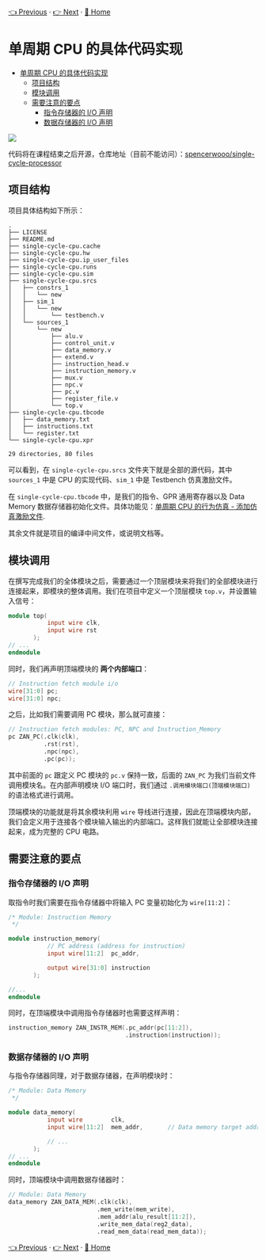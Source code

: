 [👈 Previous](./2-2_Design.md) · [👉 Next](./2-4_Testbench) · [🚩 Home](../README.md)

# 单周期 CPU 的具体代码实现

- [单周期 CPU 的具体代码实现](#%e5%8d%95%e5%91%a8%e6%9c%9f-cpu-%e7%9a%84%e5%85%b7%e4%bd%93%e4%bb%a3%e7%a0%81%e5%ae%9e%e7%8e%b0)
  - [项目结构](#%e9%a1%b9%e7%9b%ae%e7%bb%93%e6%9e%84)
  - [模块调用](#%e6%a8%a1%e5%9d%97%e8%b0%83%e7%94%a8)
  - [需要注意的要点](#%e9%9c%80%e8%a6%81%e6%b3%a8%e6%84%8f%e7%9a%84%e8%a6%81%e7%82%b9)
    - [指令存储器的 I/O 声明](#%e6%8c%87%e4%bb%a4%e5%ad%98%e5%82%a8%e5%99%a8%e7%9a%84-io-%e5%a3%b0%e6%98%8e)
    - [数据存储器的 I/O 声明](#%e6%95%b0%e6%8d%ae%e5%ad%98%e5%82%a8%e5%99%a8%e7%9a%84-io-%e5%a3%b0%e6%98%8e)

![](https://i.loli.net/2019/09/02/8jenxBwHP2vOk3C.png)

代码将在课程结束之后开源，仓库地址（目前不能访问）：[spencerwooo/single-cycle-processor](https://github.com/spencerwooo/single-cycle-processor)

## 项目结构

项目具体结构如下所示：

```
.
├── LICENSE
├── README.md
├── single-cycle-cpu.cache
├── single-cycle-cpu.hw
├── single-cycle-cpu.ip_user_files
├── single-cycle-cpu.runs
├── single-cycle-cpu.sim
├── single-cycle-cpu.srcs
│   ├── constrs_1
│   │   └── new
│   ├── sim_1
│   │   └── new
│   │       └── testbench.v
│   └── sources_1
│       └── new
│           ├── alu.v
│           ├── control_unit.v
│           ├── data_memory.v
│           ├── extend.v
│           ├── instruction_head.v
│           ├── instruction_memory.v
│           ├── mux.v
│           ├── npc.v
│           ├── pc.v
│           ├── register_file.v
│           └── top.v
├── single-cycle-cpu.tbcode
│   ├── data_memory.txt
│   ├── instructions.txt
│   └── register.txt
└── single-cycle-cpu.xpr

29 directories, 80 files
```

可以看到，在 `single-cycle-cpu.srcs` 文件夹下就是全部的源代码，其中 `sources_1` 中是 CPU 的实现代码、`sim_1` 中是 Testbench 仿真激励文件。

在 `single-cycle-cpu.tbcode` 中，是我们的指令、GPR 通用寄存器以及 Data Memory 数据存储器初始化文件。具体功能见：[单周期 CPU 的行为仿真 - 添加仿真激励文件](./2-4_Testbench.md#添加仿真激励文件).

其余文件就是项目的编译中间文件，或说明文档等。

## 模块调用

在撰写完成我们的全体模块之后，需要通过一个顶层模块来将我们的全部模块进行连接起来，即模块的整体调用。我们在项目中定义一个顶层模块 `top.v`，并设置输入信号：

```verilog
module top(
           input wire clk,
           input wire rst
       );
// ...
endmodule
```

同时，我们再声明顶端模块的 **两个内部端口**：

```verilog
// Instruction fetch module i/o
wire[31:0] pc;
wire[31:0] npc;
```

之后，比如我们需要调用 PC 模块，那么就可直接：

```verilog
// Instruction fetch modules: PC, NPC and Instruction_Memory
pc ZAN_PC(.clk(clk),
          .rst(rst),
          .npc(npc),
          .pc(pc));
```

其中前面的 `pc` 跟定义 PC 模块的 `pc.v` 保持一致，后面的 `ZAN_PC` 为我们当前文件调用模块名。在内部声明模块 I/O 端口时，我们通过 `.调用模块端口(顶端模块端口)` 的语法格式进行调用。

顶端模块的功能就是将其余模块利用 `wire` 导线进行连接，因此在顶端模块内部，我们会定义用于连接各个模块输入输出的内部端口。这样我们就能让全部模块连接起来，成为完整的 CPU 电路。

## 需要注意的要点

### 指令存储器的 I/O 声明

取指令时我们需要在指令存储器中将输入 PC 变量初始化为 `wire[11:2]`：

```verilog
/* Module: Instruction Memory
 */

module instruction_memory(
           // PC address (address for instruction)
           input wire[11:2]  pc_addr,

           output wire[31:0] instruction
       );

//...
endmodule
```

同时，在顶端模块中调用指令存储器时也需要这样声明：

```verilog
instruction_memory ZAN_INSTR_MEM(.pc_addr(pc[11:2]),
                                 .instruction(instruction));
```

### 数据存储器的 I/O 声明

与指令存储器同理，对于数据存储器，在声明模块时：

```verilog
/* Module: Data Memory
 */

module data_memory(
           input wire        clk,
           input wire[11:2]  mem_addr,       // Data memory target address

           // ...
       );
// ...
endmodule
```
同时，顶端模块中调用数据存储器时：

```verilog
// Module: Data Memory
data_memory ZAN_DATA_MEM(.clk(clk),
                         .mem_write(mem_write),
                         .mem_addr(alu_result[11:2]),
                         .write_mem_data(reg2_data),
                         .read_mem_data(read_mem_data));
```

[👈 Previous](./2-2_Design.md) · [👉 Next](./2-4_Testbench) · [🚩 Home](../README.md)